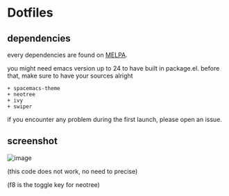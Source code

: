 # Dotfiles

## dependencies

every dependencies are found on [MELPA](https://melpa.org/).

you might need emacs version up to 24 to have built in package.el. before that, make sure to have your sources alright

```
+ spacemacs-theme
+ neotree
+ ivy
+ swiper
```

if you encounter any problem during the first launch, please open an issue.

## screenshot

![image](https://raw.githubusercontent.com/rudreais/dotfiles/master/emacs.png)

(this code does not work, no need to precise)

(f8 is the toggle key for neotree)